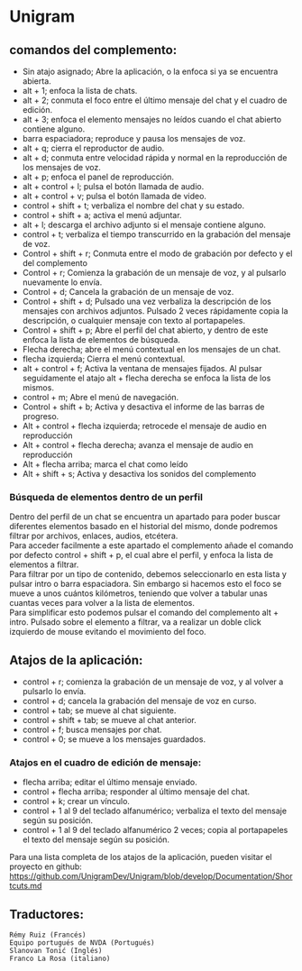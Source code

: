 ﻿# Unigram

## comandos del complemento:

* Sin atajo asignado; Abre la aplicación, o la enfoca si ya se encuentra abierta.
* alt + 1; enfoca la lista de chats.
* alt + 2; conmuta el foco entre el último mensaje del chat y el cuadro de edición.
* alt + 3; enfoca el elemento mensajes no leídos cuando el chat abierto contiene alguno.
* barra espaciadora; reproduce y pausa los mensajes de voz.
* alt + q; cierra el reproductor de audio.
* alt + d; conmuta entre velocidad rápida y normal en la reproducción de los mensajes de voz.
* alt + p; enfoca el panel de reproducción.
* alt + control + l; pulsa el botón llamada de audio.
* alt + control + v; pulsa el botón llamada de video.
* control + shift + t; verbaliza el nombre del chat y su estado.
* control + shift + a; activa el menú adjuntar.
* alt + l; descarga el archivo adjunto si el mensaje contiene alguno.
* control + t; verbaliza el tiempo transcurrido en la  grabación  del mensaje de voz.
* Control + shift + r; Conmuta entre el modo de grabación por defecto y el del complemento
* Control + r; Comienza la grabación de un mensaje de voz, y al pulsarlo nuevamente lo envía.
* Control + d; Cancela la grabación de un mensaje de voz.
* Control + shift + d; Pulsado una vez verbaliza la descripción de los mensajes con archivos adjuntos. Pulsado 2 veces rápidamente copia la descripción, o cualquier mensaje con texto al portapapeles.
* Control + shift + p; Abre el perfil del chat abierto, y dentro de este enfoca la lista de elementos de búsqueda.
* Flecha derecha; abre el menú contextual en los mensajes de un chat.
* flecha izquierda; Cierra el menú contextual.
* alt + control + f; Activa la ventana de mensajes fijados. Al pulsar seguidamente el atajo alt + flecha derecha se enfoca la lista de los mismos.
* control + m; Abre el menú de navegación.
* Control + shift + b; Activa y desactiva el informe de las barras de progreso.
* Alt + control + flecha izquierda; retrocede el mensaje de audio en reproducción
* Alt + control + flecha derecha; avanza el mensaje de audio en reproducción
* Alt + flecha arriba; marca el chat como leído
* Alt + shift + s; Activa y desactiva los sonidos del complemento

### Búsqueda de elementos dentro de un perfil

Dentro del perfil de un chat se encuentra un apartado para poder buscar diferentes elementos basado en el historial del mismo, donde podremos filtrar por archivos, enlaces, audios, etcétera.  
Para acceder facilmente a este apartado el complemento añade el comando por defecto control + shift + p, el cual abre el perfil, y enfoca la lista de elementos a filtrar.  
Para filtrar por un tipo de contenido, debemos seleccionarlo en esta lista y pulsar intro o barra espaciadora. Sin embargo si hacemos esto el foco se mueve a unos cuántos kilómetros, teniendo que volver a tabular unas cuantas veces para volver a la lista de elementos.  
Para simplificar esto podemos pulsar el comando del complemento alt + intro.  Pulsado sobre el elemento a filtrar, va a realizar un doble click izquierdo de mouse evitando el movimiento del foco.

## Atajos de la aplicación:

* control + r; comienza la grabación de un mensaje de voz, y al volver a pulsarlo lo envía.
* control + d; cancela la grabación del mensaje de voz en curso.
* control + tab; se mueve al chat siguiente.
* control + shift + tab; se mueve al chat anterior.
* control + f; busca mensajes por chat.
* control + 0; se mueve a los mensajes guardados.

### Atajos en el cuadro de edición de mensaje:

* flecha arriba; editar el último mensaje enviado.
* control + flecha arriba; responder al último mensaje del chat.
* control + k; crear un vínculo.
* control + 1 al 9 del teclado alfanumérico; verbaliza el texto del mensaje según su posición.
* control + 1 al 9 del teclado alfanumérico 2 veces; copia al portapapeles el texto del mensaje según su posición.

Para una lista completa de los atajos de la aplicación, pueden visitar el proyecto en github:  
<https://github.com/UnigramDev/Unigram/blob/develop/Documentation/Shortcuts.md>

## Traductores:

	Rémy Ruiz (Francés)
	Equipo portugués de NVDA (Portugués)
	Slanovan Tonić (Inglés)
	Franco La Rosa (italiano)
